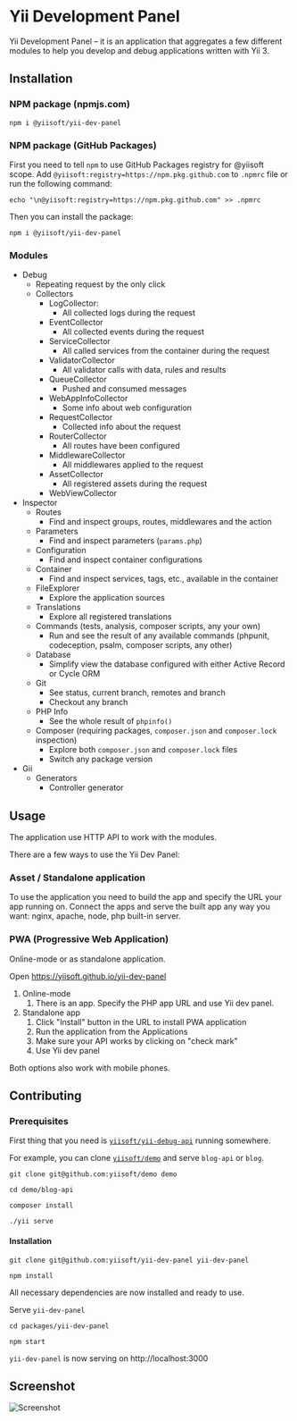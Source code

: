 # Yii Development Panel

Yii Development Panel – it is an application that aggregates a few different modules to help you develop and debug applications written with Yii 3.

## Installation

### NPM package (npmjs.com)

```shell
npm i @yiisoft/yii-dev-panel
```

### NPM package (GitHub Packages)

First you need to tell `npm` to use GitHub Packages registry for @yiisoft scope.
Add `@yiisoft:registry=https://npm.pkg.github.com` to `.npmrc` file or run the following command:
```shell
echo "\n@yiisoft:registry=https://npm.pkg.github.com" >> .npmrc
```

Then you can install the package:

```shell
npm i @yiisoft/yii-dev-panel
```

### Modules

- Debug
    - Repeating request by the only click
    - Collectors
        - LogCollector:
            - All collected logs during the request
        - EventCollector
            - All collected events during the request
        - ServiceCollector
            - All called services from the container during the request
        - ValidatorCollector
            - All validator calls with data, rules and results
        - QueueCollector
            - Pushed and consumed messages
        - WebAppInfoCollector
            - Some info about web configuration
        - RequestCollector
            - Collected info about the request
        - RouterCollector
            - All routes have been configured
        - MiddlewareCollector
            - All middlewares applied to the request
        - AssetCollector
            - All registered assets during the request
        - WebViewCollector
- Inspector
    - Routes
        - Find and inspect groups, routes, middlewares and the action
    - Parameters
        - Find and inspect parameters (`params.php`)
    - Configuration
        - Find and inspect container configurations
    - Container
        - Find and inspect services, tags, etc., available in the container
    - FileExplorer
        - Explore the application sources
    - Translations
        - Explore all registered translations
    - Commands (tests, analysis, composer scripts, any your own)
        - Run and see the result of any available commands (phpunit, codeception, psalm, composer scripts, any other)
    - Database
        - Simplify view the database configured with either Active Record or Cycle ORM
    - Git
        - See status, current branch, remotes and branch
        - Checkout any branch
    - PHP Info
        - See the whole result of `phpinfo()`
    - Composer (requiring packages, `composer.json` and `composer.lock` inspection)
        - Explore both `composer.json` and `composer.lock` files
        - Switch any package version
- Gii
    - Generators
        - Controller generator

## Usage

The application use HTTP API to work with the modules.

There are a few ways to use the Yii Dev Panel:

### Asset / Standalone application

To use the application you need to build the app and specify the URL your app running on.
Connect the apps and serve the built app any way you want: nginx, apache, node, php built-in server.

### PWA (Progressive Web Application)

Online-mode or as standalone application.

Open https://yiisoft.github.io/yii-dev-panel

1. Online-mode
    1. There is an app. Specify the PHP app URL and use Yii dev panel.
2. Standalone app
    1. Click "Install" button in the URL to install PWA application
    2. Run the application from the Applications
    3. Make sure your API works by clicking on "check mark"
    4. Use Yii dev panel

Both options also work with mobile phones.

## Contributing

### Prerequisites

First thing that you need is [`yiisoft/yii-debug-api`](https://github.com/yiisoft/yii-debug-api) running somewhere.

For example, you can clone [`yiisoft/demo`](https://github.com/yiisoft/demo) and serve `blog-api` or `blog`.

```shell
git clone git@github.com:yiisoft/demo demo
```

```shell
cd demo/blog-api
```

```shell
composer install
```

```shell
./yii serve
```

#### Installation

```shell
git clone git@github.com:yiisoft/yii-dev-panel yii-dev-panel
```
```shell
npm install
```

All necessary dependencies are now installed and ready to use. 

Serve `yii-dev-panel`

```shell
cd packages/yii-dev-panel
```
```shell
npm start
```

`yii-dev-panel` is now serving on http://localhost:3000

## Screenshot

![Screenshot](docs/screenshot.png)

